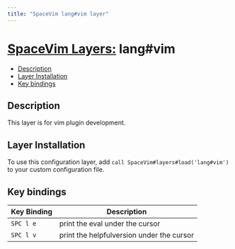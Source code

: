 ```yaml
---
title: "SpaceVim lang#vim layer"
---
```


# [SpaceVim Layers:](https://spacevim.org/layers) lang#vim

<!-- vim-markdown-toc GFM -->

- [Description](#description)
- [Layer Installation](#layer-installation)
- [Key bindings](#key-bindings)

<!-- vim-markdown-toc -->

## Description

This layer is for vim plugin development.

## Layer Installation

To use this configuration layer, add `call SpaceVim#layers#load('lang#vim')` to your custom configuration file.

## Key bindings

| Key Binding | Description                               |
| ----------- | ----------------------------------------- |
| `SPC l e`   | print the eval under the cursor           |
| `SPC l v`   | print the helpfulversion under the cursor |
